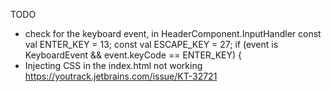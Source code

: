 TODO
- check for the keyboard event, in HeaderComponent.InputHandler
const val ENTER_KEY = 13;
const val ESCAPE_KEY = 27;
if (event is KeyboardEvent && event.keyCode == ENTER_KEY) {
- Injecting CSS in the index.html not working
https://youtrack.jetbrains.com/issue/KT-32721
